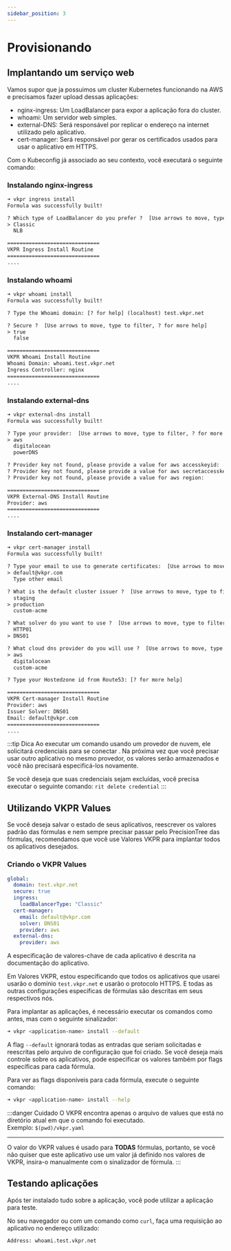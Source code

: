 ```yaml
---
sidebar_position: 3
---
```


# Provisionando

## Implantando um serviço web

Vamos supor que ja possuimos um cluster Kubernetes funcionando na AWS e precisamos fazer upload dessas aplicações:

- nginx-ingress: Um LoadBalancer para expor a aplicação fora do cluster.
- whoami: Um servidor web simples. 
- external-DNS: Será responsável por replicar o endereço na internet utilizado pelo aplicativo.
- cert-manager: Será responsável por gerar os certificados usados ​​para usar o aplicativo em HTTPS.

Com o Kubeconfig já associado ao seu contexto, você executará o seguinte comando:

### Instalando nginx-ingress

```txt
➜ vkpr ingress install
Formula was successfully built!

? Which type of LoadBalancer do you prefer ?  [Use arrows to move, type to filter, ? for more help]
> Classic
  NLB

==============================
VKPR Ingress Install Routine
==============================
....
```

### Instalando whoami

```txt
➜ vkpr whoami install
Formula was successfully built!

? Type the Whoami domain: [? for help] (localhost) test.vkpr.net

? Secure ?  [Use arrows to move, type to filter, ? for more help]
> true
  false

==============================
VKPR Whoami Install Routine
Whoami Domain: whoami.test.vkpr.net
Ingress Controller: nginx
==============================
....
```

### Instalando external-dns

```txt
➜ vkpr external-dns install
Formula was successfully built!

? Type your provider:  [Use arrows to move, type to filter, ? for more help]
> aws
  digitalocean
  powerDNS

? Provider key not found, please provide a value for aws accesskeyid:
? Provider key not found, please provide a value for aws secretaccesskey:
? Provider key not found, please provide a value for aws region:

==============================
VKPR External-DNS Install Routine
Provider: aws
==============================
....
```
### Instalando cert-manager

```txt
➜ vkpr cert-manager install
Formula was successfully built!

? Type your email to use to generate certificates:  [Use arrows to move, type to filter, ? for more help]
> default@vkpr.com
  Type other email

? What is the default cluster issuer ?  [Use arrows to move, type to filter, ? for more help]
  staging
> production
  custom-acme

? What solver do you want to use ?  [Use arrows to move, type to filter, ? for more help]
  HTTP01
> DNS01

? What cloud dns provider do you will use ?  [Use arrows to move, type to filter, ? for more help]
> aws
  digitalocean
  custom-acme

? Type your Hostedzone id from Route53: [? for more help]

==============================
VKPR Cert-manager Install Routine
Provider: aws
Issuer Solver: DNS01
Email: default@vkpr.com
==============================
....
```

:::tip Dica
Ao executar um comando usando um provedor de nuvem, ele solicitará credenciais para se conectar . Na próxima vez que você precisar usar outro aplicativo no mesmo provedor, os valores serão armazenados e você não precisará especificá-los novamente.

Se você deseja que suas credenciais sejam excluídas, você precisa executar o seguinte comando:
`rit delete credential`
:::

## Utilizando VKPR Values

Se você deseja salvar o estado de seus aplicativos, reescrever os valores padrão das fórmulas e nem sempre precisar passar pelo PrecisionTree das fórmulas, recomendamos que você use Valores VKPR para implantar todos os aplicativos desejados.

### Criando o VKPR Values

```yaml title=" vkpr.yaml"
global:
  domain: test.vkpr.net
  secure: true
  ingress:
    loadBalancerType: "Classic"
  cert-manager:
    email: default@vkpr.com
    solver: DNS01
    provider: aws
  external-dns:
    provider: aws
```
A especificação de valores-chave de cada aplicativo é descrita na documentação do aplicativo.

Em Valores VKPR, estou especificando que todos os aplicativos que usarei usarão o domínio `test.vkpr.net` e usarão o protocolo HTTPS. E todas as outras configurações específicas de fórmulas são descritas em seus respectivos nós.

Para  implantar as aplicações, é necessário executar os comandos como antes, mas com o seguinte sinalizador:

```bash
➜ vkpr <application-name> install --default
```

A flag `--default` ignorará todas as entradas que seriam solicitadas e reescritas pelo arquivo de configuração que foi criado.
Se você deseja mais controle sobre os aplicativos, pode especificar os valores também por flags específicas para cada fórmula.


Para ver as flags disponíveis para cada fórmula, execute o seguinte comando:

```bash
➜ vkpr <application-name> install --help
```

:::danger Cuidado
O VKPR encontra apenas o arquivo de values que está no diretório atual em que o comando foi executado.<br/>
Exemplo: `$(pwd)/vkpr.yaml`

---

O valor do VKPR values  é usado para **TODAS** fórmulas, portanto, se você não quiser que este aplicativo use um valor já definido nos valores de VKPR, insira-o manualmente com o sinalizador de fórmula.
:::

## Testando aplicações

Após ter instalado tudo sobre a aplicação, você pode utilizar a aplicação para teste.

No seu navegador ou com um comando como `curl`, faça uma requisição ao aplicativo no endereço utilizado:

```txt
Address: whoami.test.vkpr.net
```